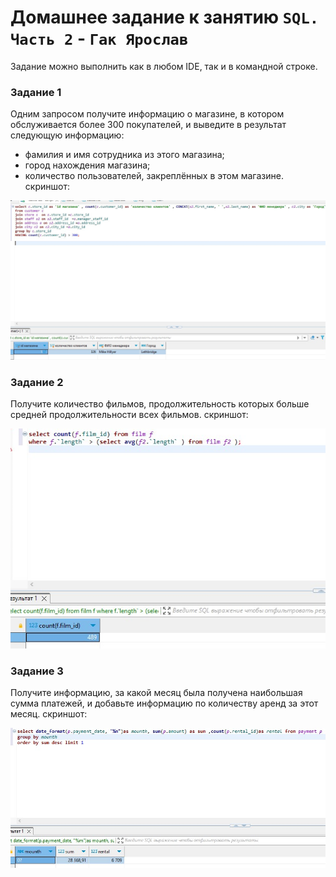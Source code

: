 # Домашнее задание к занятию `SQL. Часть 2` - `Гак Ярослав`


Задание можно выполнить как в любом IDE, так и в командной строке.

### Задание 1

Одним запросом получите информацию о магазине, в котором обслуживается более 300 покупателей, и выведите в результат следующую информацию: 
- фамилия и имя сотрудника из этого магазина;
- город нахождения магазина;
- количество пользователей, закреплённых в этом магазине.
  скриншот:

![alt text](https://github.com/Anudora41/sys-bdsql-homeworks/blob/main/12.04_1.png)

### Задание 2

Получите количество фильмов, продолжительность которых больше средней продолжительности всех фильмов.
  скриншот:

![alt text](https://github.com/Anudora41/sys-bdsql-homeworks/blob/main/12.4_2.png)

### Задание 3

Получите информацию, за какой месяц была получена наибольшая сумма платежей, и добавьте информацию по количеству аренд за этот месяц.
  скриншот:

![alt text](https://github.com/Anudora41/sys-bdsql-homeworks/blob/main/12.04_3.png)
